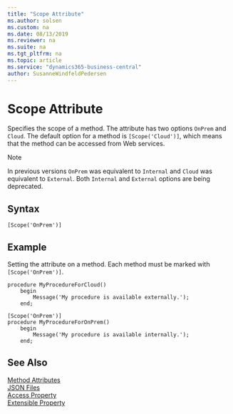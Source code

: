 ```yaml
---
title: "Scope Attribute"
ms.author: solsen
ms.custom: na
ms.date: 08/13/2019
ms.reviewer: na
ms.suite: na
ms.tgt_pltfrm: na
ms.topic: article
ms.service: "dynamics365-business-central"
author: SusanneWindfeldPedersen
---
```


# Scope Attribute
Specifies the scope of a method. The attribute has two options `OnPrem` and `Cloud`. The default option for a method is `[Scope('Cloud')]`, which means that the method can be accessed from Web services. 

> [!NOTE]  
> In previous versions `OnPrem` was equivalent to `Internal` and `Cloud` was equivalent to `External`. Both `Internal` and `External` options are being deprecated.

## Syntax  
```  
[Scope('OnPrem')]
```
  
## Example
Setting the attribute on a method. Each method must be marked with `[Scope('OnPrem')]`.

```
procedure MyProcedureForCloud()
    begin
        Message('My procedure is available externally.');    
    end;

[Scope('OnPrem')]
procedure MyProcedureForOnPrem()
    begin
        Message('My procedure is available internally.');    
    end;

```
  
## See Also  
[Method Attributes](devenv-method-attributes.md)  
[JSON Files](../devenv-json-files.md)  
[Access Property](../properties/devenv-access-property.md)  
[Extensible Property](../properties/devenv-extensible-property.md)

